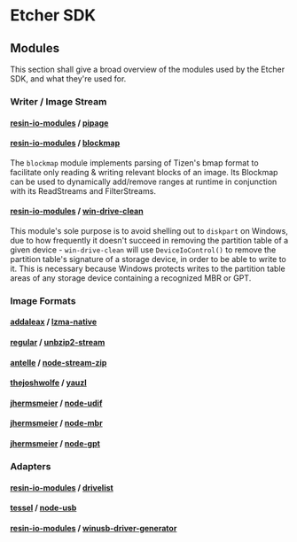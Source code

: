 # Etcher SDK

## Modules

This section shall give a broad overview of the modules used by the Etcher SDK, and what they're used for.

### Writer / Image Stream

#### [resin-io-modules] / [pipage](https://github.com/resin-io-modules/pipage)

#### [resin-io-modules] / [blockmap](https://github.com/resin-io-modules/blockmap)

The `blockmap` module implements parsing of Tizen's bmap format to facilitate only reading & writing relevant blocks of an image. Its Blockmap can be used to dynamically add/remove ranges at runtime in conjunction with its ReadStreams and FilterStreams.

#### [resin-io-modules] / [win-drive-clean](https://github.com/resin-io-modules/win-drive-clean)

This module's sole purpose is to avoid shelling out to `diskpart` on Windows, due to how frequently it doesn't succeed in removing the partition table of a given device - `win-drive-clean` will use `DeviceIoControl()` to remove the partition table's signature of a storage device, in order to be able to write to it. This is necessary because Windows protects writes to the partition table areas of any storage device containing a recognized MBR or GPT.

### Image Formats

#### [addaleax] / [lzma-native](https://github.com/addaleax/lzma-native)

#### [regular] / [unbzip2-stream](https://github.com/regular/unbzip2-stream)

#### [antelle] / [node-stream-zip](https://github.com/antelle/node-stream-zip)

#### [thejoshwolfe] / [yauzl](https://github.com/thejoshwolfe/yauzl)

#### [jhermsmeier] / [node-udif](https://github.com/jhermsmeier/node-udif)

#### [jhermsmeier] / [node-mbr](https://github.com/jhermsmeier/node-mbr)

#### [jhermsmeier] / [node-gpt](https://github.com/jhermsmeier/node-gpt)

### Adapters

#### [resin-io-modules] / [drivelist](https://github.com/resin-io-modules/drivelist)

#### [tessel] / [node-usb](https://github.com/tessel/node-usb)

#### [resin-io-modules] / [winusb-driver-generator](https://github.com/resin-io-modules/winusb-driver-generator)



[resin-io-modules]: https://github.com/resin-io-modules
[jviotti]: https://github.com/jviotti
[antelle]: https://github.com/antelle
[regular]: https://github.com/regular
[addaleax]: https://github.com/addaleax
[thejoshwolfe]: https://github.com/thejoshwolfe
[tessel]: https://github.com/tessel
[jhermsmeier]: https://github.com/jhermsmeier
